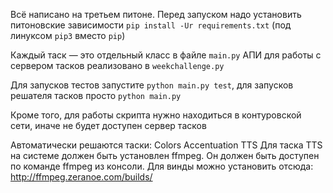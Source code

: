 Всё написано на третьем питоне. Перед запуском надо установить питоновские зависимости
    `pip install -Ur requirements.txt` (под линуксом `pip3` вместо `pip`)

Каждый таск — это отдельный класс в файле `main.py`
АПИ для работы с сервером тасков реализовано в `weekchallenge.py`

Для запусков тестов запустите `python main.py test`, для запусков решателя тасков просто `python main.py`

Кроме того, для работы скрипта нужно находиться в контуровской сети, иначе не будет доступен сервер тасков

Автоматически решаются таски:
    Colors
    Accentuation
    TTS
        Для таска TTS на системе должен быть установлен ffmpeg. Он должен быть доступен по команде ffmpeg из консоли. Для винды можно установить отсюда: http://ffmpeg.zeranoe.com/builds/


